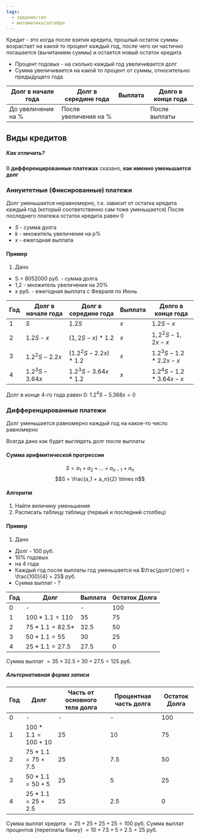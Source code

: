 ```yaml
---
tags:
  - задание/тип
  - математика/алгебра
---
```

Кредит - это когда после взятия кредита, прошлый остаток суммы возрастает на какой то процент каждый год, после чего он частично погашается (вычитанием суммы) и остается новый остаток кредита

- Процент годовых - на сколько каждый год увеличивается долг
- Сумма увеличивается на какой то процент от суммы, относительно предыдущего года

| Долг в начале года | Долг в середине года  | Выплата | Долго в конце года |
| ------------------ | --------------------- | ------- | ------------------ |
| До увеличения на % | После увеличения на % |         | После выплаты      |

## Виды кредитов

##### Как отличить?
В **дифференцированные платежах** сказано, **как именно уменьшается долг**

### Аннуитетные (Фиксированные) платежи
Долг уменьшается неравномерно, т.к. зависит от остатка кредита каждый год (который соответственно сам тоже уменьшается)
После последнего платежа остаток кредита равен 0

- $S$ - сумма долга
- $k$ - множитель увеличения на p%
- $x$ - ежегодная выплата

#### Пример

1) Дано
- S = 8052000 руб. - сумма долга
- 1,2 - множитель увеличения на 20%
- x руб. - ежегодная выплата с Февраля по Июнь

| Год | Долг в начале года | Долг в середине года    | Выплата | Долго в конце года         |
| --- | ------------------ | ----------------------- | ------- | -------------------------- |
| 1   | $S$                | $1.2S$                  | $x$     | $1.2S - x$                 |
| 2   | $1.2S - x$         | $(1,2S - x) * 1.2$      | $x$     | $1,2^2S - 1,2x - x$        |
| 3   | $1.2^2S - 2.2x$    | $(1.2^2S - 2.2x) * 1.2$ | $x$     | $1.2^3S - 1.2 * 2.2x - x$  |
| 4   | $1.2^3S - 3.64x$   | $1.2^3S - 3.64x * 1.2$  | $x$     | $1.2^4S - 1.2 * 3.64x - x$ |
Долг в конце 4-го года равен $0$: $1.2^4S - 5.368x = 0$

### Дифференцированные платежи 
Долг уменьшается равномерно каждый год на какое-то число равномерно

Всегда дано как будет выглядеть долг после выплаты

#### Сумма арифмитической прогрессии
$$S = a_1 + a_2 + \dots + a_{n-1} + a_n$$
$$S = \frac{a_1 + a_n}{2} \times n$$

#### Алгоритм
1. Найти величину уменьшения
2. Расписать таблицу таблицу (первый и последний столбец)

#### Пример
1) Дано
- Долг - 100 руб.
- 10% годовых
- на 4 года
- Каждый год после выплаты год уменьшается на $\frac{долг}{лет} = \frac{100}{4} = 25$ руб.
- Сумма выплат - ?

| Год | Долг               | Выплата | Остаток Долга |
| --- | ------------------ | ------- | ------------- |
| 0   | -                  | -       | $100$         |
| 1   | $100 * 1.1 = 110$  | $35$    | $75$          |
| 2   | $75 * 1.1 = 82.5*$ | $32.5$  | $50$          |
| 3   | $50 * 1.1 = 55$    | $30$    | $25$          |
| 4   | $25 * 1.1 = 27.5$  | $27.5$  | $0$           |
Сумма выплат $= 35 + 32.5 + 30 + 27.5 = 125$ руб.

##### Альтернативная форма записи

| Год | Долг                   | Часть от основного тела долга | Процентная часть долга | Остаток Долга |
| --- | ---------------------- | ----------------------------- | ---------------------- | ------------- |
| 0   | -                      | -                             | -                      | $100$         |
| 1   | $100 * 1.1 = 100 + 10$ | $25$                          | $10$                   | $75$          |
| 2   | $75 * 1.1 = 75 + 7.5$  | $25$                          | $7.5$                  | $50$          |
| 3   | $50 * 1.1 = 50 + 5$    | $25$                          | $5$                    | $25$          |
| 4   | $25 * 1.1 = 25 + 2.5$  | $25$                          | $2.5$                  | $0$           |

Сумма выплат кредита $= 25 + 25 + 25 + 25 = 100$ руб.
Сумма выплат процентов (переплаты банку) $= 10 + 7.5 + 5 + 2.5 = 25$ руб.